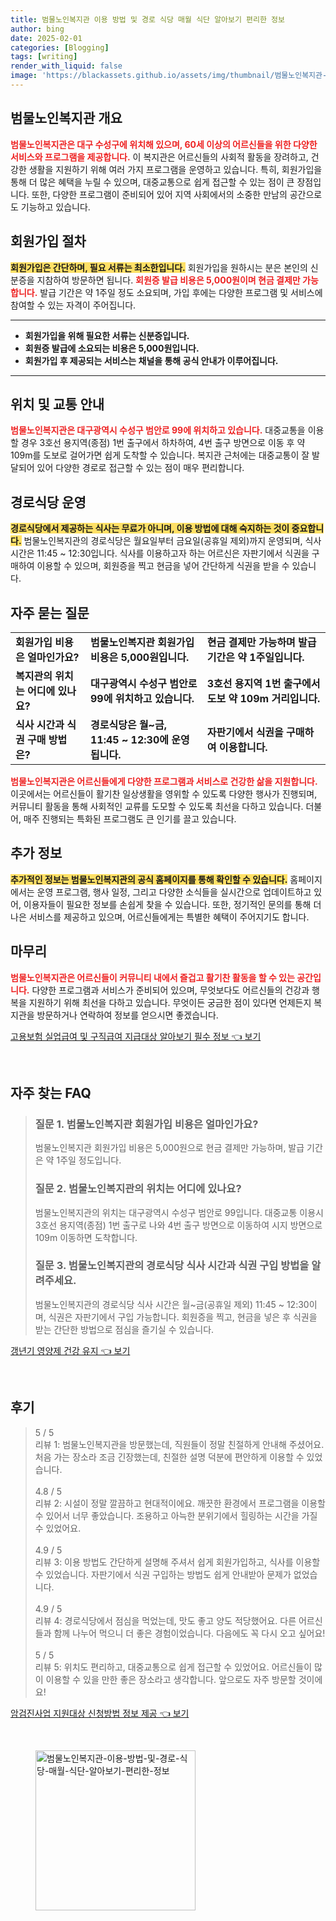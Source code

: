 ```yaml
---
title: 범물노인복지관 이용 방법 및 경로 식당 매월 식단 알아보기 편리한 정보
author: bing
date: 2025-02-01
categories: [Blogging]
tags: [writing]
render_with_liquid: false
image: 'https://blackassets.github.io/assets/img/thumbnail/범물노인복지관-이용-방법-및-경로-식당-매월-식단-알아보기-편리한-정보.webp'
---
```



<h2 id='범물노인복지관 개요'>범물노인복지관 개요</h2>

<p><b><span style="color: #ee2323;">범물노인복지관은 대구 수성구에 위치해 있으며, 60세 이상의 어르신들을 위한 다양한 서비스와 프로그램을 제공합니다.</span></b> 이 복지관은 어르신들의 사회적 활동을 장려하고, 건강한 생활을 지원하기 위해 여러 가지 프로그램을 운영하고 있습니다. 특히, 회원가입을 통해 더 많은 혜택을 누릴 수 있으며, 대중교통으로 쉽게 접근할 수 있는 점이 큰 장점입니다. 또한, 다양한 프로그램이 준비되어 있어 지역 사회에서의 소중한 만남의 공간으로도 기능하고 있습니다.</p>

<h2 id='회원가입 절차'>회원가입 절차</h2>

<p><b><span style="background-color: #ffe066;">회원가입은 간단하며, 필요 서류는 최소한입니다.</span></b> 회원가입을 원하시는 분은 본인의 신분증을 지참하여 방문하면 됩니다. <b><span style="color: #ee2323;">회원증 발급 비용은 5,000원이며 현금 결제만 가능합니다.</span></b> 발급 기간은 약 1주일 정도 소요되며, 가입 후에는 다양한 프로그램 및 서비스에 참여할 수 있는 자격이 주어집니다.</p>

<hr />

<ul>
    <li><b>회원가입을 위해 필요한 서류는 신분증입니다.</b></li>
    <li><b>회원증 발급에 소요되는 비용은 5,000원입니다.</b></li>
    <li><b>회원가입 후 제공되는 서비스는 채널을 통해 공식 안내가 이루어집니다.</b></li>
</ul>

<hr />

<h2 id='위치 및 교통 안내'>위치 및 교통 안내</h2>

<p><b><span style="color: #ee2323;">범물노인복지관은 대구광역시 수성구 범안로 99에 위치하고 있습니다.</span></b> 대중교통을 이용할 경우 3호선 용지역(종점) 1번 출구에서 하차하여, 4번 출구 방면으로 이동 후 약 109m를 도보로 걸어가면 쉽게 도착할 수 있습니다. 복지관 근처에는 대중교통이 잘 발달되어 있어 다양한 경로로 접근할 수 있는 점이 매우 편리합니다.</p>

<h2 id='경로식당 운영'>경로식당 운영</h2>

<p><b><span style="background-color: #ffe066;">경로식당에서 제공하는 식사는 무료가 아니며, 이용 방법에 대해 숙지하는 것이 중요합니다.</span></b> 범물노인복지관의 경로식당은 월요일부터 금요일(공휴일 제외)까지 운영되며, 식사 시간은 11:45 ~ 12:30입니다. 식사를 이용하고자 하는 어르신은 자판기에서 식권을 구매하여 이용할 수 있으며, 회원증을 찍고 현금을 넣어 간단하게 식권을 받을 수 있습니다.</p>

<h2 id='자주 묻는 질문'>자주 묻는 질문</h2>

<table>
    <tr>
        <td><b>회원가입 비용은 얼마인가요?</b></td>
        <td><b>범물노인복지관 회원가입 비용은 5,000원입니다.</b></td>
        <td><b>현금 결제만 가능하며 발급 기간은 약 1주일입니다.</b></td>
    </tr>
    <tr>
        <td><b>복지관의 위치는 어디에 있나요?</b></td>
        <td><b>대구광역시 수성구 범안로 99에 위치하고 있습니다.</b></td>
        <td><b>3호선 용지역 1번 출구에서 도보 약 109m 거리입니다.</b></td>
    </tr>
    <tr>
        <td><b>식사 시간과 식권 구매 방법은?</b></td>
        <td><b>경로식당은 월~금, 11:45 ~ 12:30에 운영됩니다.</b></td>
        <td><b>자판기에서 식권을 구매하여 이용합니다.</b></td>
    </tr>
</table>

<p><b><span style="color: #ee2323;">범물노인복지관은 어르신들에게 다양한 프로그램과 서비스로 건강한 삶을 지원합니다.</span></b> 이곳에서는 어르신들이 활기찬 일상생활을 영위할 수 있도록 다양한 행사가 진행되며, 커뮤니티 활동을 통해 사회적인 교류를 도모할 수 있도록 최선을 다하고 있습니다. 더불어, 매주 진행되는 특화된 프로그램도 큰 인기를 끌고 있습니다.</p>

<h2 id='추가 정보'>추가 정보</h2>

<p><b><span style="background-color: #ffe066;">추가적인 정보는 범물노인복지관의 공식 홈페이지를 통해 확인할 수 있습니다.</span></b> 홈페이지에서는 운영 프로그램, 행사 일정, 그리고 다양한 소식들을 실시간으로 업데이트하고 있어, 이용자들이 필요한 정보를 손쉽게 찾을 수 있습니다. 또한, 정기적인 문의를 통해 더 나은 서비스를 제공하고 있으며, 어르신들에게는 특별한 혜택이 주어지기도 합니다.</p>

<h2 id='마무리'>마무리</h2>

<p><b><span style="color: #ee2323;">범물노인복지관은 어르신들이 커뮤니티 내에서 즐겁고 활기찬 활동을 할 수 있는 공간입니다.</span></b> 다양한 프로그램과 서비스가 준비되어 있으며, 무엇보다도 어르신들의 건강과 행복을 지원하기 위해 최선을 다하고 있습니다. 무엇이든 궁금한 점이 있다면 언제든지 복지관을 방문하거나 연락하여 정보를 얻으시면 좋겠습니다.</p>


<p><a class="click-button" title="고용보험 실업급여 및 구직급여 지급대상 알아보기 필수 정보" href="https://blackassets.github.io/posts/%EA%B3%A0%EC%9A%A9%EB%B3%B4%ED%97%98-%EC%8B%A4%EC%97%85%EA%B8%89%EC%97%AC-%EB%B0%8F-%EA%B5%AC%EC%A7%81%EA%B8%89%EC%97%AC-%EC%A7%80%EA%B8%89%EB%8C%80%EC%83%81-%EC%95%8C%EC%95%84%EB%B3%B4%EA%B8%B0-%ED%95%84%EC%88%98-%EC%A0%95%EB%B3%B4/" rel="dofollow">고용보험 실업급여 및 구직급여 지급대상 알아보기 필수 정보 👈 보기</a></p><br>
<h2 id='자주_찾는_FAQ'>자주 찾는 FAQ</h2>
<div itemscope="" itemtype="https://schema.org/FAQPage"> 
<blockquote> 
<div itemscope="" itemprop="mainEntity" itemtype="https://schema.org/Question"> 
<h3 itemprop="name">질문 1. 범물노인복지관 회원가입 비용은 얼마인가요?</h3> 
<div itemscope="" itemprop="acceptedAnswer" itemtype="https://schema.org/Answer"> 
<span itemprop="text"> 
<p>범물노인복지관 회원가입 비용은 5,000원으로 현금 결제만 가능하며, 발급 기간은 약 1주일 정도입니다.</p> 
</span> 
</div> 
</div> 

<div itemscope="" itemprop="mainEntity" itemtype="https://schema.org/Question"> 
<h3 itemprop="name">질문 2. 범물노인복지관의 위치는 어디에 있나요?</h3> 
<div itemscope="" itemprop="acceptedAnswer" itemtype="https://schema.org/Answer"> 
<span itemprop="text"> 
<p>범물노인복지관의 위치는 대구광역시 수성구 범안로 99입니다. 대중교통 이용시 3호선 용지역(종점) 1번 출구로 나와 4번 출구 방면으로 이동하여 시지 방면으로 109m 이동하면 도착합니다.</p> 
</span> 
</div> 
</div> 

<div itemscope="" itemprop="mainEntity" itemtype="https://schema.org/Question"> 
<h3 itemprop="name">질문 3. 범물노인복지관의 경로식당 식사 시간과 식권 구입 방법을 알려주세요.</h3> 
<div itemscope="" itemprop="acceptedAnswer" itemtype="https://schema.org/Answer"> 
<span itemprop="text"> 
<p>범물노인복지관의 경로식당 식사 시간은 월~금(공휴일 제외) 11:45 ~ 12:30이며, 식권은 자판기에서 구입 가능합니다. 회원증을 찍고, 현금을 넣은 후 식권을 받는 간단한 방법으로 점심을 즐기실 수 있습니다.</p> 
</span> 
</div> 
</div> 
</blockquote> 
</div>
<p><a class="click-button" title="갱년기 영양제 건강 유지" href="https://blackassets.github.io/posts/%EA%B0%B1%EB%85%84%EA%B8%B0-%EC%98%81%EC%96%91%EC%A0%9C-%EA%B1%B4%EA%B0%95-%EC%9C%A0%EC%A7%80/" rel="dofollow">갱년기 영양제 건강 유지 👈 보기</a></p><br>
<h2 id='후기'>후기</h2>
<div itemscope itemtype="https://schema.org/Product">
  <blockquote>
  <div itemprop="review" itemscope itemtype="https://schema.org/Review">
      <div itemprop="reviewRating" itemscope itemtype="https://schema.org/Rating"> <span itemprop="ratingValue">5</span> / <span itemprop="bestRating">5</span> </div>
      <span itemprop="reviewBody">리뷰 1: 범물노인복지관을 방문했는데, 직원들이 정말 친절하게 안내해 주셨어요. 처음 가는 장소라 조금 긴장했는데, 친절한 설명 덕분에 편안하게 이용할 수 있었습니다.</span>
  </div>
  <br>
  <div itemprop="review" itemscope itemtype="https://schema.org/Review">
      <div itemprop="reviewRating" itemscope itemtype="https://schema.org/Rating"> <span itemprop="ratingValue">4.8</span> / <span itemprop="bestRating">5</span> </div>
      <span itemprop="reviewBody">리뷰 2: 시설이 정말 깔끔하고 현대적이에요. 깨끗한 환경에서 프로그램을 이용할 수 있어서 너무 좋았습니다. 조용하고 아늑한 분위기에서 힐링하는 시간을 가질 수 있었어요.</span>
  </div>
  <br>
  <div itemprop="review" itemscope itemtype="https://schema.org/Review">
      <div itemprop="reviewRating" itemscope itemtype="https://schema.org/Rating"> <span itemprop="ratingValue">4.9</span> / <span itemprop="bestRating">5</span> </div>
      <span itemprop="reviewBody">리뷰 3: 이용 방법도 간단하게 설명해 주셔서 쉽게 회원가입하고, 식사를 이용할 수 있었습니다. 자판기에서 식권 구입하는 방법도 쉽게 안내받아 문제가 없었습니다.</span>
  </div>
  <br>
  <div itemprop="review" itemscope itemtype="https://schema.org/Review">
      <div itemprop="reviewRating" itemscope itemtype="https://schema.org/Rating"> <span itemprop="ratingValue">4.9</span> / <span itemprop="bestRating">5</span> </div>
      <span itemprop="reviewBody">리뷰 4: 경로식당에서 점심을 먹었는데, 맛도 좋고 양도 적당했어요. 다른 어르신들과 함께 나누어 먹으니 더 좋은 경험이었습니다. 다음에도 꼭 다시 오고 싶어요!</span>
  </div>
  <br>
  <div itemprop="review" itemscope itemtype="https://schema.org/Review">
      <div itemprop="reviewRating" itemscope itemtype="https://schema.org/Rating"> <span itemprop="ratingValue">5</span> / <span itemprop="bestRating">5</span> </div>
      <span itemprop="reviewBody">리뷰 5: 위치도 편리하고, 대중교통으로 쉽게 접근할 수 있었어요. 어르신들이 많이 이용할 수 있을 만한 좋은 장소라고 생각합니다. 앞으로도 자주 방문할 것이에요!</span>
  </div>
  </blockquote>
</div>
<p><a class="click-button" title="암검진사업 지원대상 신청방법 정보 제공" href="https://blackassets.github.io/posts/%EC%95%94%EA%B2%80%EC%A7%84%EC%82%AC%EC%97%85-%EC%A7%80%EC%9B%90%EB%8C%80%EC%83%81-%EC%8B%A0%EC%B2%AD%EB%B0%A9%EB%B2%95-%EC%A0%95%EB%B3%B4-%EC%A0%9C%EA%B3%B5/" rel="dofollow">암검진사업 지원대상 신청방법 정보 제공 👈 보기</a></p><br>
<figure class="image"><img src="https://blackassets.github.io/assets/img/thumbnail/범물노인복지관-이용-방법-및-경로-식당-매월-식단-알아보기-편리한-정보.webp" alt="범물노인복지관-이용-방법-및-경로-식당-매월-식단-알아보기-편리한-정보" width="256" height="256"></figure>